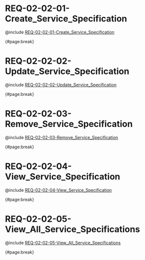 <!--
    ATTENTION: This file was generated via gradle!
               Do NOT manually edit this file! Any such changes will be overwritten!
-->

# REQ-02-02-01-Create_Service_Specification

@include [REQ-02-02-01-Create_Service_Specification](REQ-02-02-01-Create_Service_Specification.md)

{#page:break}

# REQ-02-02-02-Update_Service_Specification

@include [REQ-02-02-02-Update_Service_Specification](REQ-02-02-02-Update_Service_Specification.md)

{#page:break}

# REQ-02-02-03-Remove_Service_Specification

@include [REQ-02-02-03-Remove_Service_Specification](REQ-02-02-03-Remove_Service_Specification.md)

{#page:break}

# REQ-02-02-04-View_Service_Specification

@include [REQ-02-02-04-View_Service_Specification](REQ-02-02-04-View_Service_Specification.md)

{#page:break}

# REQ-02-02-05-View_All_Service_Specifications

@include [REQ-02-02-05-View_All_Service_Specifications](REQ-02-02-05-View_All_Service_Specifications.md)

{#page:break}
